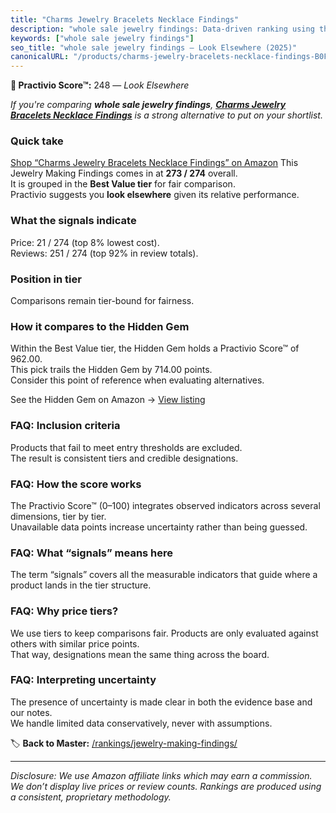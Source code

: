 ```yaml
---
title: "Charms Jewelry Bracelets Necklace Findings"
description: "whole sale jewelry findings: Data-driven ranking using the Practivio Score™. Positioned by quality, value, demand, findability, momentum."
keywords: ["whole sale jewelry findings"]
seo_title: "whole sale jewelry findings — Look Elsewhere (2025)"
canonicalURL: "/products/charms-jewelry-bracelets-necklace-findings-B0FJFPGTQY/"
---
```


**🚫 Practivio Score™:** 248 — _Look Elsewhere_


*If you're comparing **whole sale jewelry findings**, **[Charms Jewelry Bracelets Necklace Findings](https://www.amazon.com/dp/B0FJFPGTQY?tag=practivio-20)** is a strong alternative to put on your shortlist.*
### Quick take
[Shop “Charms Jewelry Bracelets Necklace Findings” on Amazon](https://www.amazon.com/dp/B0FJFPGTQY?tag=practivio-20)
This Jewelry Making Findings comes in at **273 / 274** overall.  
It is grouped in the **Best Value tier** for fair comparison.  
Practivio suggests you **look elsewhere** given its relative performance.

### What the signals indicate
Price: 21 / 274 (top 8% lowest cost).  
Reviews: 251 / 274 (top 92% in review totals).  

### Position in tier
Comparisons remain tier-bound for fairness.

### How it compares to the Hidden Gem
Within the Best Value tier, the Hidden Gem holds a Practivio Score™ of 962.00.  
This pick trails the Hidden Gem by 714.00 points.  
Consider this point of reference when evaluating alternatives.  

See the Hidden Gem on Amazon → [View listing](https://www.amazon.com/dp/B07TC687GQ?tag=practivio-20)

### FAQ: Inclusion criteria
Products that fail to meet entry thresholds are excluded.  
The result is consistent tiers and credible designations.

### FAQ: How the score works
The Practivio Score™ (0–100) integrates observed indicators across several dimensions, tier by tier.  
Unavailable data points increase uncertainty rather than being guessed.

### FAQ: What “signals” means here
The term “signals” covers all the measurable indicators that guide where a product lands in the tier structure.

### FAQ: Why price tiers?
We use tiers to keep comparisons fair. Products are only evaluated against others with similar price points.  
That way, designations mean the same thing across the board.

### FAQ: Interpreting uncertainty
The presence of uncertainty is made clear in both the evidence base and our notes.  
We handle limited data conservatively, never with assumptions.


🏷️ **Back to Master:** [/rankings/jewelry-making-findings/](/rankings/jewelry-making-findings/)

---
_Disclosure: We use Amazon affiliate links which may earn a commission. We don’t display live prices or review counts. Rankings are produced using a consistent, proprietary methodology._
